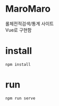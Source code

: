 # MaroMaro
롤체전적검색/통계 사이트<br>
Vue로 구현함


# install

```
npm install
```

# run

```
npm run serve
```
